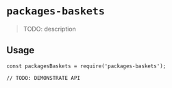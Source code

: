 # `packages-baskets`

> TODO: description

## Usage

```
const packagesBaskets = require('packages-baskets');

// TODO: DEMONSTRATE API
```
